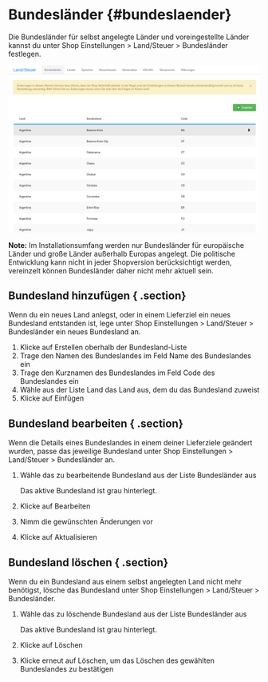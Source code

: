 # Bundesländer {#bundeslaender}

Die Bundesländer für selbst angelegte Länder und voreingestellte Länder kannst du unter Shop Einstellungen \> Land/Steuer \> Bundesländer festlegen.

![](Bilder/Abb051_ListeDerBundeslaender.PNG "Liste der Bundesländer")

**Note:** Im Installationsumfang werden nur Bundesländer für europäische Länder und große Länder außerhalb Europas angelegt. Die politische Entwicklung kann nicht in jeder Shopversion berücksichtigt werden, vereinzelt können Bundesländer daher nicht mehr aktuell sein.

## Bundesland hinzufügen { .section}

Wenn du ein neues Land anlegst, oder in einem Lieferziel ein neues Bundesland entstanden ist, lege unter Shop Einstellungen \> Land/Steuer \> Bundesländer ein neues Bundesland an.

1.  Klicke auf Erstellen oberhalb der Bundesland-Liste
2.  Trage den Namen des Bundeslandes im Feld Name des Bundeslandes ein
3.  Trage den Kurznamen des Bundeslandes im Feld Code des Bundeslandes ein
4.  Wähle aus der Liste Land das Land aus, dem du das Bundesland zuweist
5.  Klicke auf Einfügen

## Bundesland bearbeiten { .section}

Wenn die Details eines Bundeslandes in einem deiner Lieferziele geändert wurden, passe das jeweilige Bundesland unter Shop Einstellungen \> Land/Steuer \> Bundesländer an.

1.  Wähle das zu bearbeitende Bundesland aus der Liste Bundesländer aus

    Das aktive Bundesland ist grau hinterlegt.

2.  Klicke auf Bearbeiten
3.  Nimm die gewünschten Änderungen vor
4.  Klicke auf Aktualisieren

## Bundesland löschen { .section}

Wenn du ein Bundesland aus einem selbst angelegten Land nicht mehr benötigst, lösche das Bundesland unter Shop Einstellungen \> Land/Steuer \> Bundesländer.

1.  Wähle das zu löschende Bundesland aus der Liste Bundesländer aus

    Das aktive Bundesland ist grau hinterlegt.

2.  Klicke auf Löschen
3.  Klicke erneut auf Löschen, um das Löschen des gewählten Bundeslandes zu bestätigen




